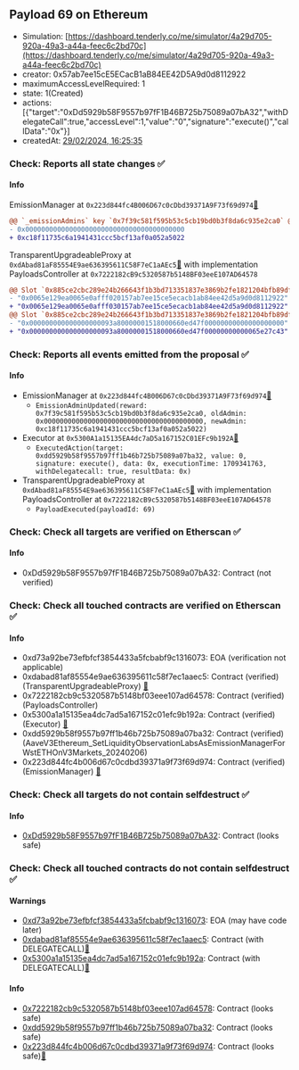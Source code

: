## Payload 69 on Ethereum

- Simulation: [https://dashboard.tenderly.co/me/simulator/4a29d705-920a-49a3-a44a-feec6c2bd70c](https://dashboard.tenderly.co/me/simulator/4a29d705-920a-49a3-a44a-feec6c2bd70c)
- creator: 0x57ab7ee15cE5ECacB1aB84EE42D5A9d0d8112922
- maximumAccessLevelRequired: 1
- state: 1(Created)
- actions: [{"target":"0xDd5929b58F9557b97fF1B46B725b75089a07bA32","withDelegateCall":true,"accessLevel":1,"value":"0","signature":"execute()","callData":"0x"}]
- createdAt: [29/02/2024, 16:25:35](https://etherscan.io/tx/0x9eca8a31d41864355d6c0514f5e5ef11abf35cf469d7e2a8aed451cc066844c8)

### Check: Reports all state changes :white_check_mark:

#### Info


EmissionManager at `0x223d844fc4B006D67c0cDbd39371A9F73f69d974`[:ghost:](https://github.com/bgd-labs/aave-address-book "AaveV3Ethereum.EMISSION_MANAGER")
```diff
@@ `_emissionAdmins` key `0x7f39c581f595b53c5cb19bd0b3f8da6c935e2ca0` @@
- 0x0000000000000000000000000000000000000000
+ 0xc18f11735c6a1941431ccc5bcf13af0a052a5022

```

TransparentUpgradeableProxy at `0xdAbad81aF85554E9ae636395611C58F7eC1aAEc5`[:ghost:](https://github.com/bgd-labs/aave-address-book "GovernanceV3Ethereum.PAYLOADS_CONTROLLER") with implementation PayloadsController at `0x7222182cB9c5320587b5148BF03eeE107AD64578`
```diff
@@ Slot `0x885ce2cbc289e24b266643f1b3bd713351837e3869b2fe1821204bfb89df8355` @@
- "0x0065e129ea0065e0afff020157ab7ee15ce5ecacb1ab84ee42d5a9d0d8112922"
+ "0x0065e129ea0065e0afff030157ab7ee15ce5ecacb1ab84ee42d5a9d0d8112922"
@@ Slot `0x885ce2cbc289e24b266643f1b3bd713351837e3869b2fe1821204bfb89df8356` @@
- "0x000000000000000000093a80000001518000660ed47f00000000000000000000"
+ "0x000000000000000000093a80000001518000660ed47f00000000000065e27c43"
```


### Check: Reports all events emitted from the proposal :white_check_mark:

#### Info

- EmissionManager at `0x223d844fc4B006D67c0cDbd39371A9F73f69d974`[:ghost:](https://github.com/bgd-labs/aave-address-book "AaveV3Ethereum.EMISSION_MANAGER")
  - `EmissionAdminUpdated(reward: 0x7f39c581f595b53c5cb19bd0b3f8da6c935e2ca0, oldAdmin: 0x0000000000000000000000000000000000000000, newAdmin: 0xc18f11735c6a1941431ccc5bcf13af0a052a5022)`
- Executor at `0x5300A1a15135EA4dc7aD5a167152C01EFc9b192A`[:ghost:](https://github.com/bgd-labs/aave-address-book "AaveV2Ethereum.POOL_ADMIN, AaveV2EthereumAMM.POOL_ADMIN, AaveV3Ethereum.ACL_ADMIN, GovernanceV3Ethereum.EXECUTOR_LVL_1")
  - `ExecutedAction(target: 0xdd5929b58f9557b97ff1b46b725b75089a07ba32, value: 0, signature: execute(), data: 0x, executionTime: 1709341763, withDelegatecall: true, resultData: 0x)`
- TransparentUpgradeableProxy at `0xdAbad81aF85554E9ae636395611C58F7eC1aAEc5`[:ghost:](https://github.com/bgd-labs/aave-address-book "GovernanceV3Ethereum.PAYLOADS_CONTROLLER") with implementation PayloadsController at `0x7222182cB9c5320587b5148BF03eeE107AD64578`
  - `PayloadExecuted(payloadId: 69)`

### Check: Check all targets are verified on Etherscan :white_check_mark:

#### Info

- 0xDd5929b58F9557b97fF1B46B725b75089a07bA32: Contract (not verified) 

### Check: Check all touched contracts are verified on Etherscan :white_check_mark:

#### Info

- 0xd73a92be73efbfcf3854433a5fcbabf9c1316073: EOA (verification not applicable)
- 0xdabad81af85554e9ae636395611c58f7ec1aaec5: Contract (verified) (TransparentUpgradeableProxy) [:ghost:](https://github.com/bgd-labs/aave-address-book "GovernanceV3Ethereum.PAYLOADS_CONTROLLER")
- 0x7222182cb9c5320587b5148bf03eee107ad64578: Contract (verified) (PayloadsController) 
- 0x5300a1a15135ea4dc7ad5a167152c01efc9b192a: Contract (verified) (Executor) [:ghost:](https://github.com/bgd-labs/aave-address-book "AaveV2Ethereum.POOL_ADMIN, AaveV2EthereumAMM.POOL_ADMIN, AaveV3Ethereum.ACL_ADMIN, GovernanceV3Ethereum.EXECUTOR_LVL_1")
- 0xdd5929b58f9557b97ff1b46b725b75089a07ba32: Contract (verified) (AaveV3Ethereum_SetLiquidityObservationLabsAsEmissionManagerForWstETHOnV3Markets_20240206) 
- 0x223d844fc4b006d67c0cdbd39371a9f73f69d974: Contract (verified) (EmissionManager) [:ghost:](https://github.com/bgd-labs/aave-address-book "AaveV3Ethereum.EMISSION_MANAGER")

### Check: Check all targets do not contain selfdestruct :white_check_mark:

#### Info

- [0xDd5929b58F9557b97fF1B46B725b75089a07bA32](https://etherscan.io/address/0xDd5929b58F9557b97fF1B46B725b75089a07bA32): Contract (looks safe)

### Check: Check all touched contracts do not contain selfdestruct :white_check_mark:

#### Warnings

- [0xd73a92be73efbfcf3854433a5fcbabf9c1316073](https://etherscan.io/address/0xd73a92be73efbfcf3854433a5fcbabf9c1316073): EOA (may have code later)
- [0xdabad81af85554e9ae636395611c58f7ec1aaec5](https://etherscan.io/address/0xdabad81af85554e9ae636395611c58f7ec1aaec5): Contract (with DELEGATECALL)[:ghost:](https://github.com/bgd-labs/aave-address-book "GovernanceV3Ethereum.PAYLOADS_CONTROLLER")
- [0x5300a1a15135ea4dc7ad5a167152c01efc9b192a](https://etherscan.io/address/0x5300a1a15135ea4dc7ad5a167152c01efc9b192a): Contract (with DELEGATECALL)[:ghost:](https://github.com/bgd-labs/aave-address-book "AaveV2Ethereum.POOL_ADMIN, AaveV2EthereumAMM.POOL_ADMIN, AaveV3Ethereum.ACL_ADMIN, GovernanceV3Ethereum.EXECUTOR_LVL_1")

#### Info

- [0x7222182cb9c5320587b5148bf03eee107ad64578](https://etherscan.io/address/0x7222182cb9c5320587b5148bf03eee107ad64578): Contract (looks safe)
- [0xdd5929b58f9557b97ff1b46b725b75089a07ba32](https://etherscan.io/address/0xdd5929b58f9557b97ff1b46b725b75089a07ba32): Contract (looks safe)
- [0x223d844fc4b006d67c0cdbd39371a9f73f69d974](https://etherscan.io/address/0x223d844fc4b006d67c0cdbd39371a9f73f69d974): Contract (looks safe)[:ghost:](https://github.com/bgd-labs/aave-address-book "AaveV3Ethereum.EMISSION_MANAGER")

